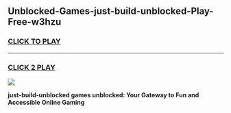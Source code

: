 
## Unblocked-Games-just-build-unblocked-Play-Free-w3hzu
<h3>
<a href="https://premium76.site?title=just-build-unblocked&ref=19M">CLICK TO PLAY</a></h3>
<hr>

<h3>
<a href="https://premium76.site?title=just-build-unblocked&ref=19M">CLICK 2 PLAY</a>
  
</h3>

<a href="https://premium76.site?title=just-build-unblocked&ref=19M"><img src="https://clearcache.store/games.png"></a>


**just-build-unblocked games unblocked: Your Gateway to Fun and Accessible Online Gaming**
